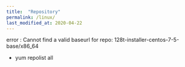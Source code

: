 ```yaml
---
title:  "Repository"
permalink: /linux/
last_modified_at: 2020-04-22
---
```


error :  Cannot find a valid baseurl for repo: 128t-installer-centos-7-5-base/x86_64

* yum repolist all

